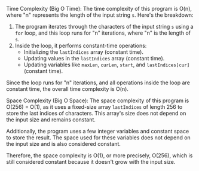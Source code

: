 Time Complexity (Big O Time):
The time complexity of this program is O(n), where "n" represents the length of the input string `s`. Here's the breakdown:

1. The program iterates through the characters of the input string `s` using a `for` loop, and this loop runs for "n" iterations, where "n" is the length of `s`.
2. Inside the loop, it performs constant-time operations:
   - Initializing the `lastIndices` array (constant time).
   - Updating values in the `lastIndices` array (constant time).
   - Updating variables like `maxLen`, `curLen`, `start`, and `lastIndices[cur]` (constant time).

Since the loop runs for "n" iterations, and all operations inside the loop are constant time, the overall time complexity is O(n).

Space Complexity (Big O Space):
The space complexity of this program is O(256) = O(1), as it uses a fixed-size array `lastIndices` of length 256 to store the last indices of characters. This array's size does not depend on the input size and remains constant.

Additionally, the program uses a few integer variables and constant space to store the result. The space used for these variables does not depend on the input size and is also considered constant.

Therefore, the space complexity is O(1), or more precisely, O(256), which is still considered constant because it doesn't grow with the input size.
